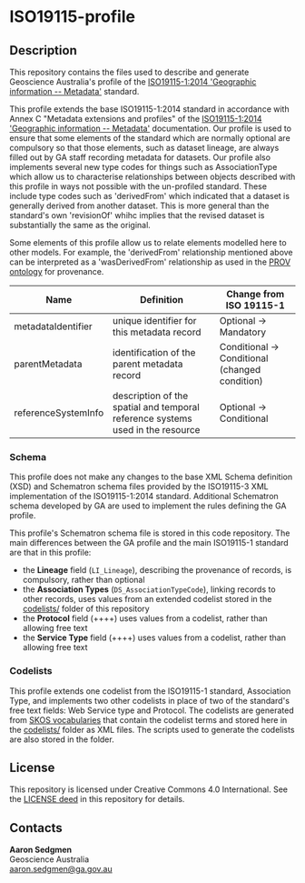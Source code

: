 # ISO19115-profile


## Description
This repository contains the files used to describe and generate Geoscience Australia's profile of the [ISO19115-1:2014 'Geographic information -- Metadata'](https://www.iso.org/standard/53798.html) standard.

This profile extends the base ISO19115-1:2014 standard in accordance with Annex C "Metadata extensions and profiles" of the [ISO19115-1:2014 'Geographic information -- Metadata'](https://www.iso.org/standard/53798.html) documentation.  Our profile is used to ensure that some elements of the standard which are normally optional are compulsory so that those elements, such as dataset lineage, are always filled out by GA staff recording metadata for datasets. Our profile also implements several new type codes for things such as AssociationType which allow us to characterise relationships between objects described with this profile in ways not possible with the un-profiled standard. These include type codes such as 'derivedFrom' which indicated that a dataset is generally derived from another dataset. This is more general than the standard's own 'revisionOf' whihc implies that the revised dataset is substantially the same as the original. 

Some elements of this profile allow us to relate elements modelled here to other models. For example, the 'derivedFrom' relationship mentioned above can be interpreted as a 'wasDerivedFrom' relationship as used in the [PROV ontology](https://www.w3.org/TR/prov-o/) for provenance.

| Name        | Definition          | Change from ISO 19115-1  |
| ------------- |-------------| -----|
| metadataIdentifier | unique identifier for this metadata record | Optional -> Mandatory |
| parentMetadata | identification of the parent metadata record |  Conditional -> Conditional (changed condition) |
| referenceSystemInfo | description of the spatial and temporal reference systems used in the resource | Optional -> Conditional |

### Schema

This profile does not make any changes to the base XML Schema definition (XSD) and Schematron schema files provided by the ISO19115-3 XML implementation of the ISO19115-1:2014 standard.  Additional Schematron schema developed by GA are used to implement the rules defining the GA profile.

This profile's Schematron schema file is stored in this code repository. The main differences between the GA profile and the main ISO19115-1 standard are that in this profile:

* the **Lineage** field (`LI_Lineage`), describing the provenance of records, is compulsory, rather than optional
* the **Association Types** (`DS_AssociationTypeCode`), linking records to other records, uses values from an extended codelist stored in the [codelists/](codelists/) folder of this repository
* the **Protocol** field (++++) uses values from a codelist, rather than allowing free text
* the **Service Type** field (++++) uses values from a codelist, rather than allowing free text


### Codelists

This profile extends one codelist from the ISO19115-1 standard, Association Type, and implements two other codelists in place of two of the standard's free text fields: Web Service type and Protocol. The codelists are generated from [SKOS vocabularies](https://www.w3.org/2004/02/skos/) that contain the codelist terms and stored here in the [codelists/](codelists/) folder as XML files. The scripts used to generate the codelists are also stored in the folder.


## License
This repository is licensed under Creative Commons 4.0 International. See the [LICENSE deed](LICENSE) in this repository for details.


## Contacts
**Aaron Sedgmen**  
Geoscience Australia  
<aaron.sedgmen@ga.gov.au>
